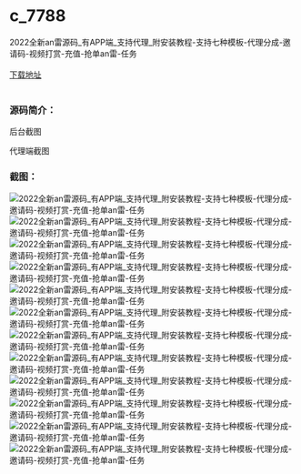 # c_7788
2022全新an雷源码_有APP端_支持代理_附安装教程-支持七种模板-代理分成-邀请码-视频打赏-充值-抢单an雷-任务
<br/></br>
[下载地址](https://www.uuid2.com/7788.html "下载地址")
<br/></br>
<h3>源码简介：</h3>
<p>后台截图<p>
<p>代理端截图<p>
<h3>截图：</h3>
<img src="https://www.uuid2.com/wp-content/uploads/img/uimage/49461649987115.png" alt="2022全新an雷源码_有APP端_支持代理_附安装教程-支持七种模板-代理分成-邀请码-视频打赏-充值-抢单an雷-任务"><img src="https://www.uuid2.com/wp-content/uploads/img/uimage/48901649987116.png" alt="2022全新an雷源码_有APP端_支持代理_附安装教程-支持七种模板-代理分成-邀请码-视频打赏-充值-抢单an雷-任务"><img src="https://www.uuid2.com/wp-content/uploads/img/uimage/97971649987116.png" alt="2022全新an雷源码_有APP端_支持代理_附安装教程-支持七种模板-代理分成-邀请码-视频打赏-充值-抢单an雷-任务"><img src="https://www.uuid2.com/wp-content/uploads/img/uimage/27781649987117.png" alt="2022全新an雷源码_有APP端_支持代理_附安装教程-支持七种模板-代理分成-邀请码-视频打赏-充值-抢单an雷-任务"><img src="https://www.uuid2.com/wp-content/uploads/img/uimage/39861649987118.png" alt="2022全新an雷源码_有APP端_支持代理_附安装教程-支持七种模板-代理分成-邀请码-视频打赏-充值-抢单an雷-任务"><img src="https://www.uuid2.com/wp-content/uploads/img/uimage/29931649987118.png" alt="2022全新an雷源码_有APP端_支持代理_附安装教程-支持七种模板-代理分成-邀请码-视频打赏-充值-抢单an雷-任务"><img src="https://www.uuid2.com/wp-content/uploads/img/uimage/93041649987119.png" alt="2022全新an雷源码_有APP端_支持代理_附安装教程-支持七种模板-代理分成-邀请码-视频打赏-充值-抢单an雷-任务"><img src="https://www.uuid2.com/wp-content/uploads/img/uimage/63401649987120.png" alt="2022全新an雷源码_有APP端_支持代理_附安装教程-支持七种模板-代理分成-邀请码-视频打赏-充值-抢单an雷-任务"><img src="https://www.uuid2.com/wp-content/uploads/img/pro/20220415/16499872413935.jpg" alt="2022全新an雷源码_有APP端_支持代理_附安装教程-支持七种模板-代理分成-邀请码-视频打赏-充值-抢单an雷-任务"><img src="https://www.uuid2.com/wp-content/uploads/img/pro/20220415/16499872413200.jpg" alt="2022全新an雷源码_有APP端_支持代理_附安装教程-支持七种模板-代理分成-邀请码-视频打赏-充值-抢单an雷-任务"><img src="https://www.uuid2.com/wp-content/uploads/img/pro/20220415/16499873449541.jpg" alt="2022全新an雷源码_有APP端_支持代理_附安装教程-支持七种模板-代理分成-邀请码-视频打赏-充值-抢单an雷-任务"><img src="https://www.uuid2.com/wp-content/uploads/img/pro/20220415/16499873446806.jpg" alt="2022全新an雷源码_有APP端_支持代理_附安装教程-支持七种模板-代理分成-邀请码-视频打赏-充值-抢单an雷-任务">
